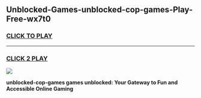 
## Unblocked-Games-unblocked-cop-games-Play-Free-wx7t0
<h3>
<a href="https://premium76.site?title=unblocked-cop-games&ref=09A">CLICK TO PLAY</a></h3>
<hr>

<h3>
<a href="https://premium76.site?title=unblocked-cop-games&ref=09A">CLICK 2 PLAY</a>
  
</h3>

<a href="https://premium76.site?title=unblocked-cop-games&ref=09A"><img src="https://clearcache.store/games.png"></a>


**unblocked-cop-games games unblocked: Your Gateway to Fun and Accessible Online Gaming**
